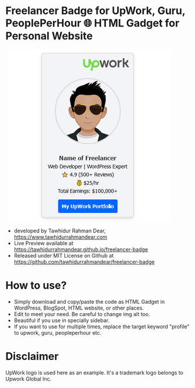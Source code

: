 # Freelancer Badge for UpWork, Guru, PeoplePerHour 🌐 HTML Gadget for Personal Website 

![Freelancer Badge for UpWork, Guru, PeoplePerHour](https://raw.githubusercontent.com/tawhidurrahmandear/freelancer-badge/refs/heads/main/screenshot.png)

* developed by Tawhidur Rahman Dear, https://www.tawhidurrahmandear.com 
* Live Preview available at https://tawhidurrahmandear.github.io/freelancer-badge 
* Released under MIT License on Github at https://github.com/tawhidurrahmandear/freelancer-badge 


# How to use? 
* Simply download and copy/paste the code as HTML Gadget in WordPress, BlogSpot, HTML website, or other places.
* Edit to meet your need. Be careful to change img alt too. 
* Beautiful if you use in specially sidebar.
* If you want to use for multiple times, replace the target keyword "profile" to upwork, guru, peopleperhour etc. 


# Disclaimer
UpWork logo is used here as an example. It's a trademark logo belongs to Upwork Global Inc.
